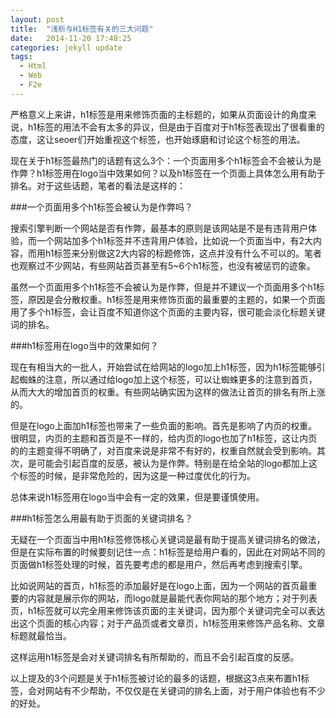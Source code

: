 ```yaml
---
layout: post
title:  "浅析与H1标签有关的三大问题"
date:   2014-11-20 17:48:25
categories: jekyll update
tags:
  - Html
  - Web
  - F2e
---
```


严格意义上来讲，h1标签是用来修饰页面的主标题的，如果从页面设计的角度来说，h1标签的用法不会有太多的异议，但是由于百度对于h1标签表现出了很看重的态度，这让seoer们开始重视这个标签，也开始琢磨和讨论这个标签的用法。

<!--more-->

现在关于h1标签最热门的话题有这么3个：一个页面用多个h1标签会不会被认为是作弊？h1标签用在logo当中效果如何？以及h1标签在一个页面上具体怎么用有助于排名。对于这些话题，笔者的看法是这样的：

###一个页面用多个h1标签会被认为是作弊吗？

搜索引擎判断一个网站是否有作弊，最基本的原则是该网站是不是有违背用户体验，而一个网站加多个h1标签并不违背用户体验，比如说一个页面当中，有2大内容，而用h1标签来分别做这2大内容的标题修饰，这点并没有什么不可以的。笔者也观察过不少网站，有些网站首页甚至有5~6个h1标签，也没有被惩罚的迹象。

虽然一个页面用多个h1标签不会被认为是作弊，但是并不建议一个页面用多个h1标签，原因是会分散权重。h1标签是用来修饰页面的最重要的主题的，如果一个页面用了多个h1标签，会让百度不知道你这个页面的主要内容，很可能会淡化标题关键词的排名。

###h1标签用在logo当中的效果如何？

现在有相当大的一批人，开始尝试在给网站的logo加上h1标签，因为h1标签能够引起蜘蛛的注意，所以通过给logo加上这个标签，可以让蜘蛛更多的注意到首页，从而大大的增加首页的权重。有些网站确实因为这样的做法让首页的排名有所上涨的。

但是在logo上面加h1标签也带来了一些负面的影响。首先是影响了内页的权重。很明显，内页的主题和首页是不一样的，给内页的logo也加了h1标签，这让内页的的主题变得不明确了，对百度来说是非常不有好的，权重自然就会受到影响。其次，是可能会引起百度的反感，被认为是作弊。特别是在给全站的logo都加上这个标签的时候，是非常危险的，因为这是一种过度优化的行为。

总体来说h1标签用在logo当中会有一定的效果，但是要谨慎使用。

###h1标签怎么用最有助于页面的关键词排名？

无疑在一个页面当中用h1标签修饰核心关键词是最有助于提高关键词排名的做法，但是在实际布置的时候要刻记住一点：h1标签是给用户看的，因此在对网站不同的页面做h1标签处理的时候，首先要考虑的都是用户，然后再考虑到搜索引擎。

比如说网站的首页，h1标签的添加最好是在logo上面，因为一个网站的首页最重要的内容就是展示你的网站，而logo就是最能代表你网站的那个地方；对于列表页，h1标签就可以完全用来修饰该页面的主关键词，因为那个关键词完全可以表达出这个页面的核心内容；对于产品页或者文章页，h1标签用来修饰产品名称、文章标题就最恰当。

这样运用h1标签是会对关键词排名有所帮助的，而且不会引起百度的反感。

以上提及的3个问题是关于h1标签被讨论的最多的话题，根据这3点来布置h1标签，会对网站有不少帮助，不仅仅是在关键词的排名上面，对于用户体验也有不少的好处。



